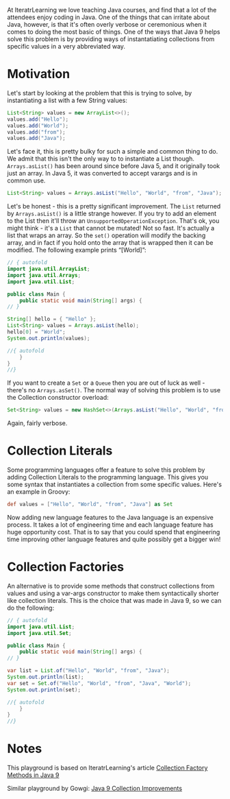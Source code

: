 At IteratrLearning we love teaching Java courses, and find that a lot of the attendees enjoy coding in Java. One of the things that can irritate about Java, however, is that it's often overly verbose or ceremonious when it comes to doing the most basic of things. One of the ways that Java 9 helps solve this problem is by providing ways of instantatiating collections from specific values in a very abbreviated way.

# Motivation
Let's start by looking at the problem that this is trying to solve, by instantiating a list with a few String values:

```java
List<String> values = new ArrayList<>();
values.add("Hello");
values.add("World");
values.add("from");
values.add("Java");
```

Let's face it, this is pretty bulky for such a simple and common thing to do. We admit that this isn't the only way to to instantiate a List though. `Arrays.asList()` has been around since before Java 5, and it originally took just an array. In Java 5, it was converted to accept varargs and is in common use.

```java
List<String> values = Arrays.asList("Hello", "World", "from", "Java");
```

Let's be honest - this is a pretty significant improvement. The `List` returned by `Arrays.asList()` is a little strange however. If you try to add an element to the List then it'll throw an `UnsupportedOperationException`. That's ok, you might think - it's a `List` that cannot be mutated! Not so fast. It's actually a list that wraps an array. So the `set()` operation will modify the backing array, and in fact if you hold onto the array that is wrapped then it can be modified. The following example prints “[World]”:

```java runnable
// { autofold
import java.util.ArrayList;
import java.util.Arrays;
import java.util.List;

public class Main {
    public static void main(String[] args) {
// }

String[] hello = { "Hello" };
List<String> values = Arrays.asList(hello);
hello[0] = "World";
System.out.println(values);

//{ autofold
    }
}
//}
```

If you want to create a `Set` or a `Queue` then you are out of luck as well - there's no `Arrays.asSet()`. The normal way of solving this problem is to use the Collection constructor overload:

```java
Set<String> values = new HashSet<>(Arrays.asList("Hello", "World", "from", "Java"));
```

Again, fairly verbose.

# Collection Literals
Some programming languages offer a feature to solve this problem by adding Collection Literals to the programming language. This gives you some syntax that instantiates a collection from some specific values. Here's an example in Groovy:

```groovy
def values = ["Hello", "World", "from", "Java"] as Set
```

Now adding new language features to the Java language is an expensive process. It takes a lot of engineering time and each language feature has huge opportunity cost. That is to say that you could spend that engineering time improving other language features and quite possibly get a bigger win!

# Collection Factories
An alternative is to provide some methods that construct collections from values and using a var-args constructor to make them syntactically shorter like collection literals. This is the choice that was made in Java 9, so we can do the following:

```java runnable
// { autofold
import java.util.List;
import java.util.Set;

public class Main {
    public static void main(String[] args) {
// }

var list = List.of("Hello", "World", "from", "Java");
System.out.println(list);
var set = Set.of("Hello", "World", "from", "Java", "World");
System.out.println(set);

//{ autofold
    }
}
//}
```

# Notes
This playground is based on IteratrLearning's article [Collection Factory Methods in Java 9](http://iteratrlearning.com/java9/2016/11/09/java9-collection-factory-methods.html)

Similar playground by Gowgi: [Java 9 Collection Improvements](https://tech.io/playgrounds/3384/java-9-collection-improvements)
